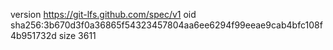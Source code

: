 version https://git-lfs.github.com/spec/v1
oid sha256:3b670d3f0a36865f54323457804aa6ee6294f99eeae9cab4bfc108f4b951732d
size 3611
